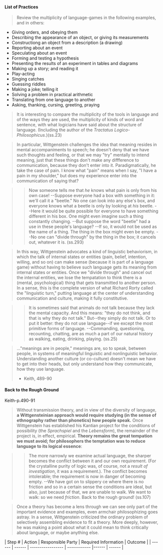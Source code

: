 #### List of Practices

> Review the multiplicity of language-games in the following examples, and in others:
 - Giving orders, and obeying them
 - Describing the appearance of an object, or giving its measurements
 - Constructiong an object from a description (a drawing)
 - Reporting about an event
 - Speculating about an event
 - Forming and testing a hypothesis
 - Presenting the results of an experiment in tables and diagrams
 - Making up a story; and reading it
 - Play-acting
 - Singing catches
 - Guessing riddles
 - Making a joke; telling it
 - Solving a problem in practical arithmetic
 - Translating from one language to another
 - Asking, thanking, cursing, greeting, praying

 > It is interesting to compare the multiplicity of the tools in language and of the ways they are used, the multiplicity of kinds of word and sentence, with what logicians have said about the structure of language. (Including the author of the _Tractatus Logico-Philosophicus_.)(ss.23)


> In particular, Wittgenstein challenges the idea that meaning resides in mental accompaniments to speech; he doesn't deny that we have such thoughts and feeling, or that we may "try" mentally to intend meaning, just that these things don't make any diffference to communication, because they don't enter into it. Paradigmatically, he take the case of pain. I know what "pain" means when I say, "I have a pain in my shoulder," but does my experience enter into the communication of saying that?

>> Now someone tells me that _he_ knows what pain is only from his own case! --Suppose everyone had a box with something in it: we'll call it a "beetle." No one can look into any else's box, and everyone knows what a beetle is only by looking at _his_ beetle. --Here it would be quite possible for everyone to have something different in his box. One might even imagine such a thing constantly changing. --But suppose the word "beetle" had a use in these people's language? --If so, it would not be used as the name of a thing. The thing in the box might even be empty. --No one can "divide through" by the thing in the box; it cancels out, whatever it is. (ss.293)

> In this way, Wittgenstein advocates a kind of linguistic behaviorism, in which the talk of internal states or entities (pain, belief, intention, willing, and so on) can make sense (because it is part of a language game) without having to believe such language gets its meaning from internal states or entities. Once we "divide through" and cancel out the internal entities, we lose the tempatation to think there is a (mental, psychological) thing that gets transmitted to another person. In a sense, this is the complete version of what Richard Rorty called the "linguistic turn," putting language at the center of  understanding communication and culture, making it fully constitutive.

>> It is sometimes said that animals do not talk because they lack the mental capacity. And this means: "they do not think, and that is why they do not talk." But--they simply do not talk. Or to put it better: they do not use language--if we except the most primitive forms of language. --Commanding, questioning, recounting, chatting, are as much a part of our natural history as walking, eating, drinking, playing. (ss.25)

> ..."meanings are in people," meanings are, so to speak, between people, in systems of meaningful linguistic and nonlinguistic behavior. Understanding another culture (or co-culture) doesn't mean we have to get into their heads, but only understand how they communicate, how they use language.
> - Keith, 489-90

#### Back to the Rough Ground
Keith-p.490-91
> Without transmission theory, and in view of the diversity of language, **a Wittgensteinian approach would require studying (in the sense of ethnography rather than phonetics) how people speak.** Once Wittgenstein has established his Kantian project for the conditions of possibility (the _Sprachspiel_ and the _Lebensform_), the remainder of the project is, in effect, empirical. **Theory remains the great tempation we must avoid; for philosophers the temptation was to reduce language to its logical essence**:

>> The more narrowly we examine actual language, the sharper becomes the conflict between it and our own requirement. (For the crystalline purity of logic was, of course, not a _result of investigation_, it was a requirement.). The conflict becomes intolerable; the requirement is now in danger of becoming empty. --We have got on to slippery ce where there is no friction and so in a certain sense the conditions are ideal, but also, just because of that, we are unable to walk. We want to walk: so we need _friction_. Back to the rough ground! (ss.107)

> Once a theory has become a lens through we can see only part of the important evidence and examples, even armchair philosophizing goes astray. In a sense, Wittgenstein criticized the ordinary problem of selectively assembling evidence to fit a theory. More deeply, however, he was making a point about what it could mean to think critically about language, or maybe anything else.


| Step # | Action | Responsible Party | Required Information | Outcome |
| ------ | ------ | ----------------- | ------------ |------ | ------ |
